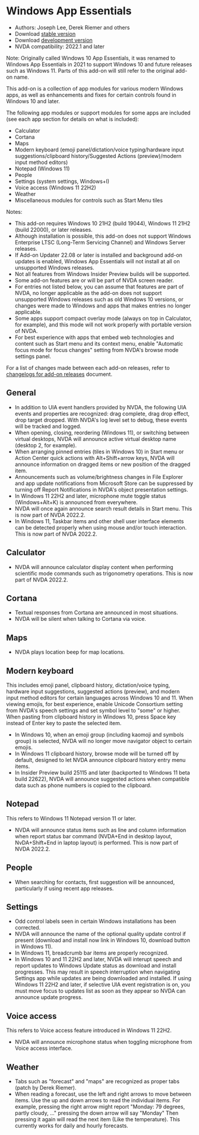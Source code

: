 # Windows App Essentials

* Authors: Joseph Lee, Derek Riemer and others
* Download [stable version][1]
* Download [development version][2]
* NVDA compatibility: 2022.1 and later

Note: Originally called Windows 10 App Essentials, it was renamed to Windows App Essentials in 2021 to support Windows 10 and future releases such as Windows 11. Parts of this add-on will still refer to the original add-on name.

This add-on is a collection of app modules for various modern Windows apps, as well as enhancements and fixes for certain controls found in Windows 10 and later.

The following app modules or support modules for some apps are included (see each app section for details on what is included):

* Calculator
* Cortana
* Maps
* Modern keyboard (emoji panel/dictation/voice typing/hardware input suggestions/clipboard history/Suggested Actions (preview)/modern input method editors)
* Notepad (Windows 11)
* People
* Settings (system settings, Windows+I)
* Voice access (Windows 11 22H2)
* Weather
* Miscellaneous modules for controls such as Start Menu tiles

Notes:

* This add-on requires Windows 10 21H2 (build 19044), Windows 11 21H2 (build 22000), or later releases.
* Although installation is possible, this add-on does not support Windows Enterprise LTSC (Long-Term Servicing Channel) and Windows Server releases.
* If Add-on Updater 22.08 or later is installed and background add-on updates is enabled, Windows App Essentials will not install at all on unsupported Windows releases.
* Not all features from Windows Insider Preview builds will be supported.
* Some add-on features are or will be part of NVDA screen reader.
* For entries not listed below, you can assume that features are part of NVDA, no longer applicable as the add-on does not support unsupported Windows releases such as old Windows 10 versions, or changes were made to Windows and apps that makes entries no longer applicable.
* Some apps support compact overlay mode (always on top in Calculator, for example), and this mode will not work properly with portable version of NVDA.
* For best experience with apps that embed web technologies and content such as Start menu and its context menu, enable "Automatic focus mode for focus changes" setting from NVDA's browse mode settings panel.

For a list of changes made between each add-on releases, refer to [changelogs for add-on releases][3] document.

## General

* In addition to UIA event handlers provided by NVDA, the following UIA events and properties are recognized: drag complete, drag drop effect, drop target dropped. With NVDA's log level set to debug, these events will be tracked and logged.
* When opening, closing, reordering (Windows 11), or switching between virtual desktops, NVDA will announce active virtual desktop name (desktop 2, for example).
* When arranging pinned entries (tiles in Windows 10) in Start menu or Action Center quick actions with Alt+Shift+arrow keys, NVDA will announce information on dragged items or new position of the dragged item.
* Announcements such as volume/brightness changes in File Explorer and app update notifications from Microsoft Store can be suppressed by turning off Report Notifications in NVDA's object presentation settings.
* In Windows 11 22H2 and later, microphone mute toggle status (Windows+Alt+K) is announced from everywhere.
* NVDA will once again announce search result details in Start menu. This is now part of NVDA 2022.2.
* In Windows 11, Taskbar items and other shell user interface elements can be detected properly when using mouse and/or touch interaction. This is now part of NVDA 2022.2.

## Calculator

* NVDA will announce calculator display content when performing scientific mode commands such as trigonometry operations. This is now part of NVDA 2022.2.

## Cortana

* Textual responses from Cortana are announced in most situations.
* NVDA will be silent when talking to Cortana via voice.

## Maps

* NVDA plays location beep for map locations.

## Modern keyboard

This includes emoji panel, clipboard history, dictation/voice typing, hardware input suggestions, suggested actions (preview), and modern input method editors for certain languages across Windows 10 and 11. When viewing emojis, for best experience, enable Unicode Consortium setting from NVDA's speech settings and set symbol level to "some" or higher. When pasting from clipboard history in Windows 10, press Space key instead of Enter key to paste the selected item.

* In Windows 10, when an emoji group (including kaomoji and symbols group) is selected, NVDA will no longer move navigator object to certain emojis.
* In Windows 11 clipboard history, browse mode will be turned off by default, designed to let NVDA announce clipboard history entry menu items.
* In Insider Preview build 25115 and later (backported to Windows 11 beta build 22622), NVDA will announce suggested actions when compatible data such as phone numbers is copied to the clipboard.

## Notepad

This refers to Windows 11 Notepad version 11 or later.

* NVDA will announce status items such as line and column information when report status bar command (NVDA+End in desktop layout, NvDA+Shift+End in laptop layout) is performed. This is now part of NVDA 2022.2.

## People

* When searching for contacts, first suggestion will be announced, particularly if using recent app releases.

## Settings

* Odd control labels seen in certain Windows installations has been corrected.
* NVDA will announce the name of the optional quality update control if present (download and install now link in Windows 10, download button in Windows 11).
* In Windows 11, breadcrumb bar items are properly recognized.
* In Windows 10 and 11 22H2 and later, NVDA will interupt speech and report updates to Windows Update status as download and install progresses. This may result in speech interruption when navigating Settings app while updates are being downloaded and installed. If using Windows 11 22H2 and later, if selective UIA event registration is on, you must move focus to updates list as soon as they appear so NVDA can announce update progress.

## Voice access

This refers to Voice access feature introduced in Windows 11 22H2.

* NVDA will announce microphone status when toggling microphone from Voice access interface.

## Weather

* Tabs such as "forecast" and "maps" are recognized as proper tabs (patch by Derek Riemer).
* When reading a forecast, use the left and right arrows to move between items. Use the up and down arrows to read the individual items. For example, pressing the right arrow might report "Monday: 79 degrees, partly cloudy, ..." pressing the down arrow will say "Monday" Then pressing it again will read the next item (Like the temperature). This currently works for daily and hourly forecasts.

[1]: https://addons.nvda-project.org/files/get.php?file=w10

[2]: https://addons.nvda-project.org/files/get.php?file=w10-dev

[3]: https://github.com/josephsl/wintenapps/wiki/w10changelog
